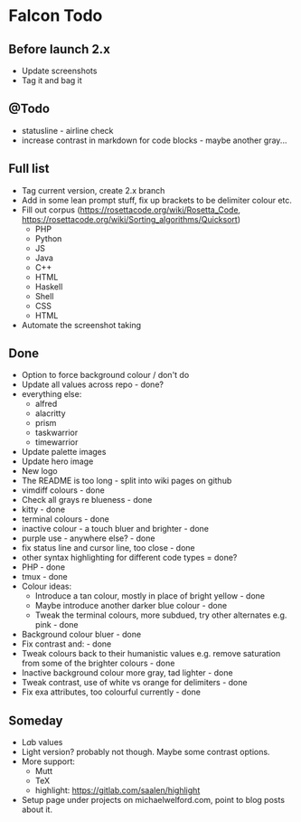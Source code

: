 # Falcon Todo

## Before launch 2.x
* Update screenshots
* Tag it and bag it

## @Todo
* statusline - airline check
* increase contrast in markdown for code blocks - maybe another gray...

## Full list
* Tag current version, create 2.x branch
* Add in some lean prompt stuff, fix up brackets to be delimiter colour etc.
* Fill out corpus (https://rosettacode.org/wiki/Rosetta_Code, https://rosettacode.org/wiki/Sorting_algorithms/Quicksort)
  * PHP
  * Python
  * JS
  * Java
  * C++
  * HTML
  * Haskell
  * Shell
  * CSS
  * HTML
* Automate the screenshot taking

## Done
* Option to force background colour / don't do
* Update all values across repo - done?
* everything else:
  * alfred
  * alacritty
  * prism
  * taskwarrior
  * timewarrior
* Update palette images
* Update hero image
* New logo
* The README is too long - split into wiki pages on github
* vimdiff colours - done
* Check all grays re blueness - done
* kitty - done
* terminal colours - done
* inactive colour - a touch bluer and brighter - done
* purple use - anywhere else? - done
* fix status line and cursor line, too close - done
* other syntax highlighting for different code types = done?
* PHP - done
* tmux - done
* Colour ideas:
  * Introduce a tan colour, mostly in place of bright yellow - done
  * Maybe introduce another darker blue colour - done
  * Tweak the terminal colours, more subdued, try other alternates e.g. pink - done
* Background colour bluer - done
* Fix contrast and: - done
* Tweak colours back to their humanistic values e.g. remove saturation from some of the brighter colours - done
* Inactive background colour more gray, tad lighter - done
* Tweak contrast, use of white vs orange for delimiters - done
* Fix exa attributes, too colourful currently - done

## Someday
* L*a*b values
* Light version? probably not though. Maybe some contrast options.
* More support:
  * Mutt
  * TeX
  * highlight: https://gitlab.com/saalen/highlight
* Setup page under projects on michaelwelford.com, point to blog posts about it.
